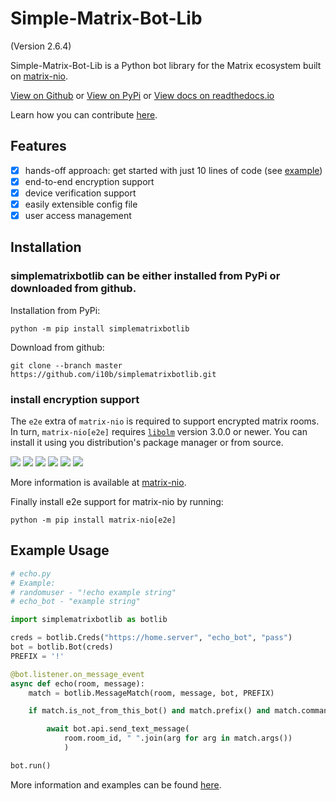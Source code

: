 # Simple-Matrix-Bot-Lib
(Version 2.6.4)

Simple-Matrix-Bot-Lib is a Python bot library for the Matrix ecosystem built on [matrix-nio](https://github.com/poljar/matrix-nio).

[View on Github](https://github.com/i10b/simplematrixbotlib) or [View on PyPi](https://pypi.org/project/simplematrixbotlib/) or
[View docs on readthedocs.io](https://simple-matrix-bot-lib.readthedocs.io/en/latest/)

Learn how you can contribute [here](CONTRIBUTING.md).

## Features

- [x] hands-off approach: get started with just 10 lines of code (see [example](#Example-Usage))
- [x] end-to-end encryption support
- [x] device verification support
- [x] easily extensible config file
- [x] user access management

## Installation

### simplematrixbotlib can be either installed from PyPi or downloaded from github.

Installation from PyPi:

```
python -m pip install simplematrixbotlib
```

Download from github:

```
git clone --branch master https://github.com/i10b/simplematrixbotlib.git
```

### install encryption support

The `e2e` extra of `matrix-nio` is required to support encrypted matrix rooms.
In turn, `matrix-nio[e2e]` requires [`libolm`](https://gitlab.matrix.org/matrix-org/olm) version 3.0.0 or newer.
You can install it using you distribution's package manager or from source.

[![](https://img.shields.io/static/v1?style=flat-square&label=Ubuntu&message=python3-olm&color=limegreen)](https://ubuntu.pkgs.org/22.04/ubuntu-universe-amd64/libolm-dev_3.2.10~dfsg-6ubuntu1_amd64.deb.html)
[![](https://img.shields.io/static/v1?style=flat-square&label=Debian&message=python3-olm&color=limegreen)](https://debian.pkgs.org/11/debian-main-amd64/libolm-dev_3.2.1~dfsg-7_amd64.deb.html)
[![](https://img.shields.io/static/v1?style=flat-square&label=Arch%20Linux&message=python3-olm&color=limegreen)](https://archlinux.pkgs.org/rolling/archlinux-community-x86_64/libolm-3.2.12-1-x86_64.pkg.tar.zst.html)
[![](https://img.shields.io/static/v1?style=flat-square&label=CentOS&message=libolm-python3&color=limegreen)](https://centos.pkgs.org/8/epel-x86_64/libolm-devel-3.2.10-1.el8.x86_64.rpm.html)
[![](https://img.shields.io/static/v1?style=flat-square&label=Fedora&message=libolm-python3&color=limegreen)](https://fedora.pkgs.org/36/fedora-x86_64/libolm-devel-3.2.10-2.fc36.x86_64.rpm.html)
[![](https://img.shields.io/static/v1?style=flat-square&label=openSUSE&message=olm&color=limegreen)](https://opensuse.pkgs.org/tumbleweed/opensuse-oss-x86_64/libolm3-3.2.12-1.1.x86_64.rpm.html)

More information is available at [matrix-nio](https://github.com/poljar/matrix-nio#installation).

Finally install e2e support for matrix-nio by running:

```
python -m pip install matrix-nio[e2e]
```

## Example Usage

```python
# echo.py
# Example:
# randomuser - "!echo example string"
# echo_bot - "example string"

import simplematrixbotlib as botlib

creds = botlib.Creds("https://home.server", "echo_bot", "pass")
bot = botlib.Bot(creds)
PREFIX = '!'

@bot.listener.on_message_event
async def echo(room, message):
    match = botlib.MessageMatch(room, message, bot, PREFIX)

    if match.is_not_from_this_bot() and match.prefix() and match.command("echo"):

        await bot.api.send_text_message(
            room.room_id, " ".join(arg for arg in match.args())
            )

bot.run()
```

More information and examples can be found [here](https://simple-matrix-bot-lib.readthedocs.io/en/latest/).
